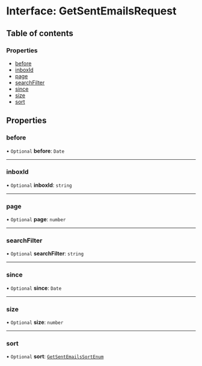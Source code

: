 # Interface: GetSentEmailsRequest

## Table of contents

### Properties

- [before](GetSentEmailsRequest.md#before)
- [inboxId](GetSentEmailsRequest.md#inboxid)
- [page](GetSentEmailsRequest.md#page)
- [searchFilter](GetSentEmailsRequest.md#searchfilter)
- [since](GetSentEmailsRequest.md#since)
- [size](GetSentEmailsRequest.md#size)
- [sort](GetSentEmailsRequest.md#sort)

## Properties

### <a id="before" name="before"></a> before

• `Optional` **before**: `Date`

___

### <a id="inboxid" name="inboxid"></a> inboxId

• `Optional` **inboxId**: `string`

___

### <a id="page" name="page"></a> page

• `Optional` **page**: `number`

___

### <a id="searchfilter" name="searchfilter"></a> searchFilter

• `Optional` **searchFilter**: `string`

___

### <a id="since" name="since"></a> since

• `Optional` **since**: `Date`

___

### <a id="size" name="size"></a> size

• `Optional` **size**: `number`

___

### <a id="sort" name="sort"></a> sort

• `Optional` **sort**: [`GetSentEmailsSortEnum`](../enums/GetSentEmailsSortEnum.md)
